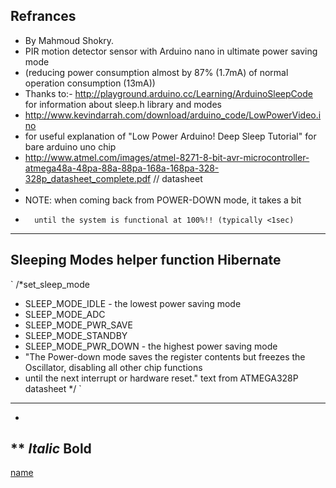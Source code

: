 
## Refrances

* By Mahmoud Shokry.
* PIR motion detector sensor with Arduino nano in ultimate power saving mode 
* (reducing power consumption almost by 87% (1.7mA) of normal operation consumption (13mA)) 
* Thanks to:- http://playground.arduino.cc/Learning/ArduinoSleepCode  for information about sleep.h library and modes
* http://www.kevindarrah.com/download/arduino_code/LowPowerVideo.ino 
* for useful explanation of  "Low Power Arduino! Deep Sleep Tutorial" for bare arduino uno chip
* http://www.atmel.com/images/atmel-8271-8-bit-avr-microcontroller-atmega48a-48pa-88a-88pa-168a-168pa-328-328p_datasheet_complete.pdf  // datasheet
*
* NOTE: when coming back from POWER-DOWN mode, it takes a bit
*       until the system is functional at 100%!! (typically <1sec)

--- 
## Sleeping Modes helper function Hibernate  
`
 /*set_sleep_mode
 * SLEEP_MODE_IDLE - the lowest power saving mode
 * SLEEP_MODE_ADC
 * SLEEP_MODE_PWR_SAVE
 * SLEEP_MODE_STANDBY
 * SLEEP_MODE_PWR_DOWN - the highest power saving mode
 * "The Power-down mode saves the register contents but freezes the Oscillator, disabling all other chip functions 
 * until the next interrupt or hardware reset."  text from ATMEGA328P datasheet
 */
 `
---
*
**
*Italic*
**Bold**
---
[name](link)